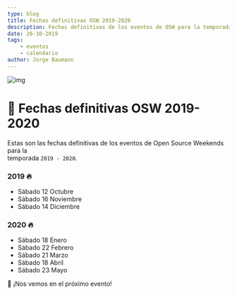 ```yaml
---
type: blog
title: Fechas definitivas OSW 2019-2020
description: Fechas definitivas de los eventos de OSW para la temporada 2019-2020
date: 26-10-2019
tags:
    - eventos
    - calendario
author: Jorge Baumann
---
```


![img](/assets/img/postDefault.png)
# 📆 Fechas definitivas OSW 2019-2020

Estas son las fechas definitivas de los eventos de Open Source Weekends para la  
temporada `2019 - 2020`.

### 2019 🔥
- Sábado 12 Octubre 
- Sábado 16 Noviembre
- Sábado 14 Diciembre

### 2020 🔥
- Sábado 18 Enero 
- Sábado 22 Febrero 
- Sábado 21 Marzo 
- Sábado 18 Abril 
- Sábado 23 Mayo

👋 ¡Nos vemos en el próximo evento!
